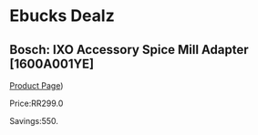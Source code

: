 
# Ebucks Dealz
## Bosch: IXO Accessory Spice Mill Adapter [1600A001YE]
[Product Page](https://www.ebucks.com/web/shop/productSelected.do?prodId=1058671700&catId=70498323))

Price:RR299.0


Savings:550.


		
